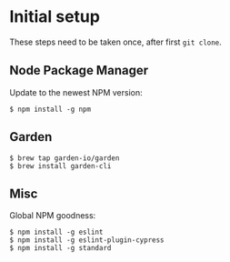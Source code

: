 # Initial setup

These steps need to be taken once, after first `git clone`.

## Node Package Manager

Update to the newest NPM version:
    
    $ npm install -g npm

## Garden

    $ brew tap garden-io/garden
    $ brew install garden-cli

## Misc

Global NPM goodness:

    $ npm install -g eslint
    $ npm install -g eslint-plugin-cypress
    $ npm install -g standard
